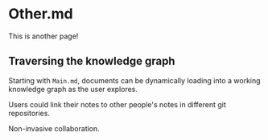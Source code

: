 # Other.md
This is another page!

## Traversing the knowledge graph
Starting with `Main.md`, documents can be dynamically loading into a working knowledge graph as the user explores.

Users could link their notes to other people's notes in different git repositories.

Non-invasive collaboration.
